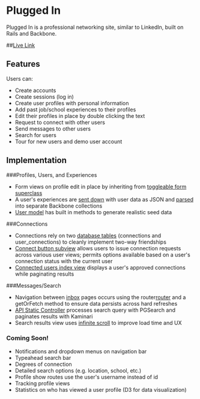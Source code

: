 # Plugged In

Plugged In is a professional networking site, similar to LinkedIn, built on Rails and Backbone.

##<a href="http://www.plugged-in.io" target="_blank">Live Link</a>

## Features

Users can:
- Create accounts
- Create sessions (log in)
- Create user profiles with personal information
- Add past job/school experiences to their profiles
- Edit their profiles in place by double clicking the text
- Request to connect with other users
- Send messages to other users
- Search for users
- Tour for new users and demo user account

## Implementation
###Profiles, Users, and Experiences
- Form views on profile edit in place by inheriting from [toggleable form superclass][toggleable]
- A user's experiences are [sent down][user-jbuilder] with user data as JSON and [parsed][user-parse] into separate Backbone collections
- [User model][user-model] has built in methods to generate realistic seed data

###Connections
- Connections rely on two [database tables][schema] (connections and user_connections) to cleanly implement two-way friendships
- [Connect button subview][connect-button] allows users to issue connection requests across various user views; permits options available based on a user's connection status with the current user
- [Connected users index view][connected-users-index] displays a user's approved connections while paginating results

###Messages/Search
- Navigation between [inbox][inbox-view] pages occurs using the router[router] and a getOrFetch method to ensure data persists across hard refreshes
- [API Static Controller][search_controller] processes search query with PGSearch and paginates results with Kaminari
- Search results view uses [infinite scroll][search-results] to improve load time and UX

### Coming Soon!
- Notifications and dropdown menus on navigation bar
- Typeahead search bar
- Degrees of connection
- Detailed search options (e.g. location, school, etc.)
- Profile show routes use the user's username instead of id
- Tracking profile views
- Statistics on who has viewed a user profile (D3 for data visualization)

[user-jbuilder]: ./app/views/api/users/show.json.jbuilder
[user-model]: ./app/models/user.rb
[user-parse]: ./app/assets/javascripts/models/user.js
[toggleable]: ./app/assets/javascripts/utils/toggleable_form.js
[connect-button]: ./app/assets/javascripts/views/connect_button.js
[schema]: ./db/schema.rb
[connected-users-index]: ./app/assets/javascripts/views/connected_users_index.js
[inbox-view]: ./app/assets/javascripts/views/inbox_show.js
[router]: ./app/assets/javascripts/routers/router.js
[search-results]: ./app/assets/javascripts/views/users/composite/user_search.js
[search_controller]: ./app/controllers/api/static_controller.rb
